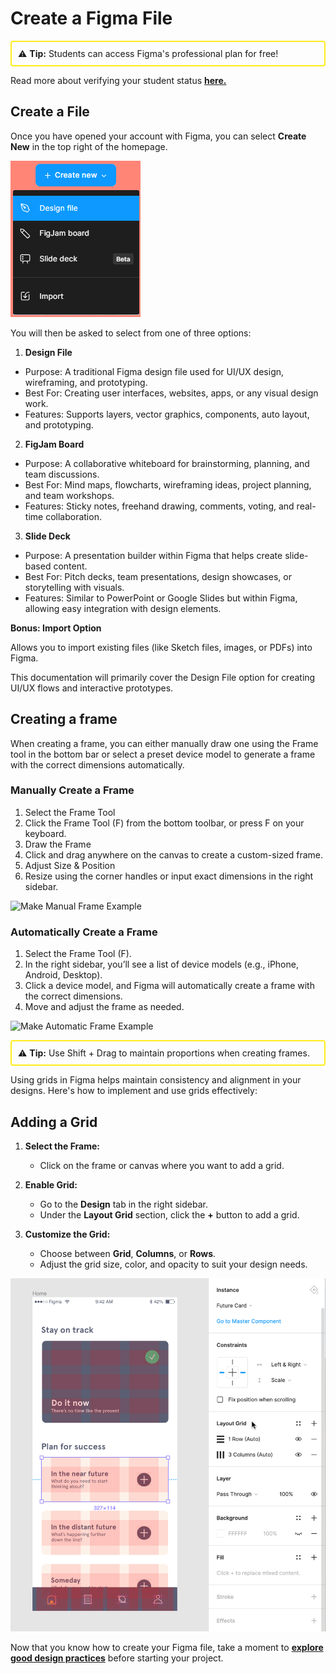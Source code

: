 # Create a Figma File

<div style="border: 2px solid rgb(255, 236, 28); padding: 10px; margin: 10px 0; border-radius: 4px;">
⚠️ <strong>Tip:</strong> Students can access Figma's professional plan for free!
</div>

Read more about verifying your student status **[here.](https://www.figma.com/color-contrast-checker/)**

## Create a File

Once you have opened your account with Figma, you can select **Create New** in the top right of the homepage.

![New File Example](images/create_new.png)

You will then be asked to select from one of three options:

1. **Design File**

- Purpose: A traditional Figma design file used for UI/UX design, wireframing, and prototyping.
- Best For: Creating user interfaces, websites, apps, or any visual design work.
- Features: Supports layers, vector graphics, components, auto layout, and prototyping.

2. **FigJam Board**

- Purpose: A collaborative whiteboard for brainstorming, planning, and team discussions.
- Best For: Mind maps, flowcharts, wireframing ideas, project planning, and team workshops.
- Features: Sticky notes, freehand drawing, comments, voting, and real-time collaboration.

3. **Slide Deck**

- Purpose: A presentation builder within Figma that helps create slide-based content.
- Best For: Pitch decks, team presentations, design showcases, or storytelling with visuals.
- Features: Similar to PowerPoint or Google Slides but within Figma, allowing easy integration with design elements.

**Bonus: Import Option**

Allows you to import existing files (like Sketch files, images, or PDFs) into Figma.

This documentation will primarily cover the Design File option for creating UI/UX flows and interactive prototypes.

## Creating a frame

When creating a frame, you can either manually draw one using the Frame tool in the bottom bar or select a preset device model to generate a frame with the correct dimensions automatically.

### Manually Create a Frame

1. Select the Frame Tool
2. Click the Frame Tool (F) from the bottom toolbar, or press F on your keyboard.
3. Draw the Frame
4. Click and drag anywhere on the canvas to create a custom-sized frame.
5. Adjust Size & Position
6. Resize using the corner handles or input exact dimensions in the right sidebar.

![Make Manual Frame Example](images/manual_frame.gif)

### Automatically Create a Frame

1. Select the Frame Tool (F).
2. In the right sidebar, you’ll see a list of device models (e.g., iPhone, Android, Desktop).
3. Click a device model, and Figma will automatically create a frame with the correct dimensions.
4. Move and adjust the frame as needed.

![Make Automatic Frame Example](images/frame_device.gif)

<div style="border: 2px solid rgb(255, 236, 28); padding: 10px; margin: 10px 0; border-radius: 4px;">
⚠️ <strong>Tip:</strong> Use Shift + Drag to maintain proportions when creating frames.
</div>

Using grids in Figma helps maintain consistency and alignment in your designs. Here's how to implement and use grids effectively:

## Adding a Grid

1. **Select the Frame:**

   - Click on the frame or canvas where you want to add a grid.

2. **Enable Grid:**

   - Go to the **Design** tab in the right sidebar.
   - Under the **Layout Grid** section, click the **+** button to add a grid.

3. **Customize the Grid:**
   - Choose between **Grid**, **Columns**, or **Rows**.
   - Adjust the grid size, color, and opacity to suit your design needs.

![Grid Example](images/grid%20layout.png)

Now that you know how to create your Figma file, take a moment to **[explore good design practices](good-design-practices.md)** before starting your project.
